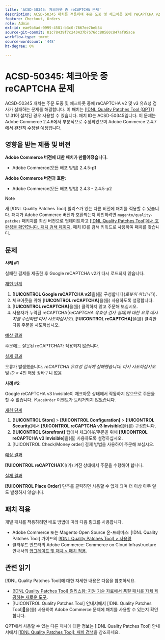 ```yaml
---
title: 'ACSD-50345: 체크아웃 중 reCAPTCHA 문제'
description: ACSD-50345 패치를 적용하여 주문 도중 및 체크아웃 중에 reCAPTCHA v2 및 v3 유효성 검사가 실패하는 Adobe Commerce 문제를 해결합니다.
feature: Checkout, Orders
role: Admin
exl-id: eae9a6ad-0999-4581-b3c0-7667ee7beb54
source-git-commit: 81c78439f7c243437b7b76dc80560c847af95ace
workflow-type: tm+mt
source-wordcount: '448'
ht-degree: 0%

---
```


# ACSD-50345: 체크아웃 중 reCAPTCHA 문제

ACSD-50345 패치는 주문 도중 및 체크아웃 중에 reCAPTCHA v2 및 v3 유효성 검사가 실패하는 문제를 해결합니다. 이 패치는 [[!DNL Quality Patches Tool (QPT)]](https://experienceleague.adobe.com/ko/docs/commerce-knowledge-base/kb/announcements/commerce-announcements/magento-quality-patches-released-new-tool-to-self-serve-quality-patches) 1.1.31이 설치된 경우 사용할 수 있습니다. 패치 ID는 ACSD-50345입니다. 이 문제는 Adobe Commerce 2.4.6에서 부분적으로 수정되었으며 Adobe Commerce 2.4.7에서 완전히 수정될 예정입니다.

## 영향을 받는 제품 및 버전

**Adobe Commerce 버전에 대한 패치가 만들어졌습니다.**

* Adobe Commerce(모든 배포 방법) 2.4.5-p1

**Adobe Commerce 버전과 호환:**

* Adobe Commerce(모든 배포 방법) 2.4.3 - 2.4.5-p2

>[!NOTE]
>
>새 [!DNL Quality Patches Tool] 릴리스가 있는 다른 버전에 패치를 적용할 수 있습니다. 패치가 Adobe Commerce 버전과 호환되는지 확인하려면 `magento/quality-patches` 패키지를 최신 버전으로 업데이트하고 [[!DNL Quality Patches Tool]에서 호환성을 확인합니다. 패치 검색 페이지](https://experienceleague.adobe.com/tools/commerce-quality-patches/index.html?lang=ko). 패치 ID를 검색 키워드로 사용하여 패치를 찾습니다.

## 문제

**사례 #1**

실패한 결제를 제출한 후 Google reCAPTCHA v2가 다시 로드되지 않습니다.

<u>재현 단계</u>

1. **[!UICONTROL Google reCAPTCHA v2]**&#x200B;을(를) 구성합니다(*로봇이 아닙니다*).
1. 체크아웃을 위해 **[!UICONTROL reCAPTCHA]**&#x200B;을(를) 사용하도록 설정합니다.
1. **[!UICONTROL reCAPTCHA]**&#x200B;을(를) 클릭하지 않고 주문해 보십시오.
1. 사용자가 누락된 reCAPTCHA(*reCAPTCHA 유효성 검사 실패)에 대한 오류 메시지를 수신하면 다시 시도하십시오*). **[!UICONTROL reCAPTCHA]**&#x200B;을(를) 클릭한 다음 주문을 시도하십시오.

<u>예상 결과</u>

주문에는 잘못된 reCAPTCHA가 적용되지 않습니다.

<u>실제 결과</u>

오류가 발생했습니다. *reCAPTCHA 유효성 검사에 실패했습니다. 다시 시도하십시오.* 및 *ID = 4*&#x200B;인 해당 장바구니 없음

**사례 #2**

Google reCAPTCHA v3 Invisible이 체크아웃 상태에서 작동하지 않으므로 주문을 할 수 없습니다. `PlaceOrder` 이벤트가 트리거되지 않았습니다.

<u>재현 단계</u>

1. **[!UICONTROL Store]** > **[!UICONTROL Configuration]** > **[!UICONTROL Security]**&#x200B;에서 **[!UICONTROL reCAPTCHA v3 Invisible]**&#x200B;을(를) 구성합니다.
1. **[!UICONTROL Storefront]** 탭에서 체크아웃/주문을 위해 **[!UICONTROL reCAPTCHA v3 Invisible]**&#x200B;을(를) 사용하도록 설정하십시오.
1. [!UICONTROL Check/Money order] 결제 방법을 사용하여 주문해 보십시오.

<u>예상 결과</u>

**[!UICONTROL reCAPTCHA]**&#x200B;이(가) 켜진 상태에서 주문을 수행해야 합니다.

<u>실제 결과</u>

**[!UICONTROL Place Order]** 단추를 클릭하면 사용할 수 없게 되며 더 이상 아무 일도 발생하지 않습니다.

## 패치 적용

개별 패치를 적용하려면 배포 방법에 따라 다음 링크를 사용합니다.

* Adobe Commerce 또는 Magento Open Source 온-프레미스: [!DNL Quality Patches Tool] 가이드의 [[!DNL Quality Patches Tool] > 사용량](/help/tools/quality-patches-tool/usage.md)
* 클라우드 인프라의 Adobe Commerce: Commerce on Cloud Infrastructure 안내서의 [업그레이드 및 패치 > 패치 적용](https://experienceleague.adobe.com/docs/commerce-cloud-service/user-guide/develop/upgrade/apply-patches.html?lang=ko).

## 관련 읽기

[!DNL Quality Patches Tool]에 대한 자세한 내용은 다음을 참조하세요.

* [[!DNL Quality Patches Tool] 릴리스됨: 지원 기술 자료에서 품질 패치를 자체 제공하는 새로운 도구](https://experienceleague.adobe.com/ko/docs/commerce-knowledge-base/kb/announcements/commerce-announcements/magento-quality-patches-released-new-tool-to-self-serve-quality-patches).
* [!UICONTROL Quality Patches Tool] 안내서에서  [!DNL Quality Patches Tool][&#128279;](/help/tools/quality-patches-tool/patches-available-in-qpt/check-patch-for-magento-issue-with-magento-quality-patches.md)을(를) 사용하여 Adobe Commerce 문제에 패치를 사용할 수 있는지 확인합니다.


QPT에서 사용할 수 있는 다른 패치에 대한 정보는 [!DNL Quality Patches Tool] 안내서에서 [[!DNL Quality Patches Tool]: 패치 검색](https://experienceleague.adobe.com/tools/commerce-quality-patches/index.html?lang=ko)을 참조하세요.
